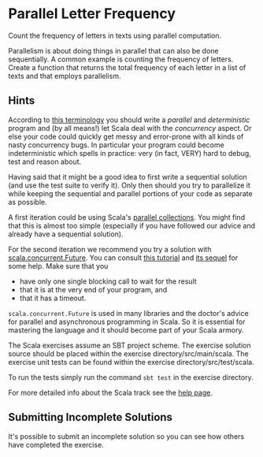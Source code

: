 # Parallel Letter Frequency

Count the frequency of letters in texts using parallel computation.

Parallelism is about doing things in parallel that can also be done
sequentially. A common example is counting the frequency of letters.
Create a function that returns the total frequency of each letter in a
list of texts and that employs parallelism.

## Hints
According to [this terminology](http://chimera.labs.oreilly.com/books/1230000000929/ch01.html#sec_terminology) you should write a *parallel* and *deterministic*
program and (by all means!) let Scala deal with the *concurrency* aspect.
Or else your code could quickly get messy and error-prone with all kinds of nasty
concurrency bugs. In particular your program could become indeterministic
which spells in practice: very (in fact, VERY) hard to debug, test and reason about.

Having said that it might be a good idea to first write a sequential solution (and
use the test suite to verify it).
Only then should you try to parallelize it while keeping the sequential and parallel
portions of your code as separate as possible.

A first iteration could be using Scala's [parallel collections](http://docs.scala-lang.org/overviews/parallel-collections/overview.html). You might find
that this is almost too simple (especially if you have followed our advice and
already have a sequential solution).

For the second iteration we recommend you try a solution with [scala.concurrent.Future](http://www.scala-lang.org/api/current/scala/concurrent/Future$.html).
You can consult [this tutorial](http://danielwestheide.com/blog/2013/01/09/the-neophytes-guide-to-scala-part-8-welcome-to-the-future.html) and [its sequel](http://danielwestheide.com/blog/2013/01/16/the-neophytes-guide-to-scala-part-9-promises-and-futures-in-practice.html) for some help.
Make sure that you
- have only one single blocking call to wait for the result
- that it is at the very end of your program, and
- that it has a timeout.

`scala.concurrent.Future` is used in many libraries and the doctor's advice for
parallel and asynchronous programming in Scala. So it is essential for mastering
the language and it should become part of your Scala armory.

The Scala exercises assume an SBT project scheme. The exercise solution source
should be placed within the exercise directory/src/main/scala. The exercise
unit tests can be found within the exercise directory/src/test/scala.

To run the tests simply run the command `sbt test` in the exercise directory.

For more detailed info about the Scala track see the [help
page](http://exercism.io/languages/scala).



## Submitting Incomplete Solutions
It's possible to submit an incomplete solution so you can see how others have completed the exercise.

